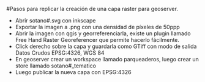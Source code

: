 #Pasos para replicar la creación de una capa raster para geoserver.
* Abrir sotano#.svg con inkscape
* Exportar la imagen a .png con una densidad de píxeles de 50ppp
* Abrir la imagen con qgis y georreferenciarla, existe un plugin llamado Free Hand Raster Georeferencer que permite hacerlo fácilmente.
* Click derecho sobre la capa y guardarla como GTiff con modo de salida Datos Crudos EPSG:4326, WGS 84
* En geoserver crear un workspace llamado parqueaderos, luego crear un store llamado sotano#_tematico
* Luego publicar la nueva capa con EPSG:4326

